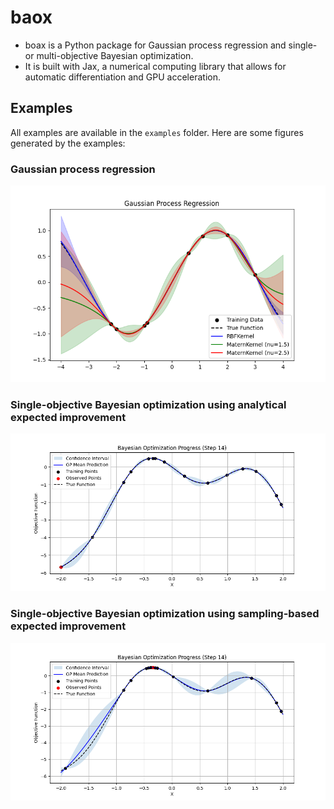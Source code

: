 # baox

- boax is a Python package for Gaussian process regression and single- or multi-objective Bayesian optimization. 
- It is built with Jax, a numerical computing library that allows for automatic differentiation and GPU acceleration.


## Examples

All examples are available in the `examples` folder. Here are some figures generated by the examples:

### Gaussian process regression

![](examples/gp_regression.png)

### Single-objective Bayesian optimization using analytical expected improvement
![](examples/use_exp/iteration_14.png)

### Single-objective Bayesian optimization using sampling-based expected improvement

![](examples/use_mc/iteration_14.png)